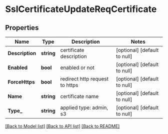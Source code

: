 # SslCertificateUpdateReqCertificate

## Properties
Name | Type | Description | Notes
------------ | ------------- | ------------- | -------------
**Description** | **string** | certificate description | [optional] [default to null]
**Enabled** | **bool** | enabled or not | [optional] [default to null]
**ForceHttps** | **bool** | redirect http request to https | [optional] [default to null]
**Name** | **string** | certificate name | [optional] [default to null]
**Type_** | **string** | applied type: admin, s3 | [optional] [default to null]

[[Back to Model list]](../README.md#documentation-for-models) [[Back to API list]](../README.md#documentation-for-api-endpoints) [[Back to README]](../README.md)



